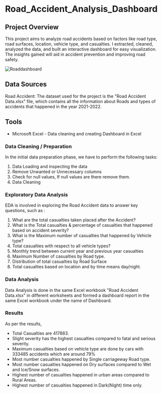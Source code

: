 # Road_Accident_Analysis_Dashboard

## Project Overview
This project aims to analyze road accidents based on factors like road type, road surfaces, location, vehicle type, and casualties. I extracted, cleaned, analyzed the data, and built an interactive dashboard for easy visualization. The insights gained will aid in accident prevention and improving road safety.

![Roaddashboard](https://github.com/Sushma1134/Road_Accident_Analysis_Dashboard/assets/153356425/c0a92647-9eb8-45f3-bca4-565ef47c586f)

## Data Sources
Road Accident: The dataset used for the project is the "Road Accident Data.xlsx" file, which contains all the information about Roads and types of accidents that happened in the year 2021-2022.

## Tools 
- Microsoft Excel - Data cleaning and creating Dashboard in Excel

### Data Cleaning / Preparation
In the initial data preparation phase, we have to perform the following tasks:
1. Data Loading and inspecting the data
2. Remove Unwanted or Unnecessary columns 
3. Check for null values, If null values are there remove them.
4. Data Cleaning  

### Exploratory Data Analysis
EDA is involved in exploring the Road Accident data to answer key questions, such as :
1. What are the total casualties taken placed after the Accident?
2. What is the Total casualties & percentage of casualties that happened based on accident severity?
3. What is the Maximum number of casualties that happened by Vehicle type?
4. Total casualties with respect to all vehicle types?
5. Monthly trend between current year and previous year casualties
6. Maximum Number of casualties by Road type.
7. Distribution of total casualties by Road Surface
8. Total casualties based on location and by time means day/night.


### Data Analysis
 
 Data Analysis is done in the same Excel workbook "Road Accident Data.xlsx" in different worksheets and formed a dashboard report in the same Excel workbook under the name of Dashboard.

 ### Results 
As per the results,
- Total Casualties are 417883.
- Slight severity has the highest casualties compared to fatal and serious severity.
- Maximum casualties based on vehicle type are done by cars with 333485 accidents which are around 79%
- Most number casualties happened by Single carriageway Road type.
- Most number casualties happened on Dry surfaces compared to Wet and Ice/Snow surfaces.
- Highest number of casualties happened in urban areas compared to Rural Areas.
- Highest number of casualties happened in Dark(Night) time only.
